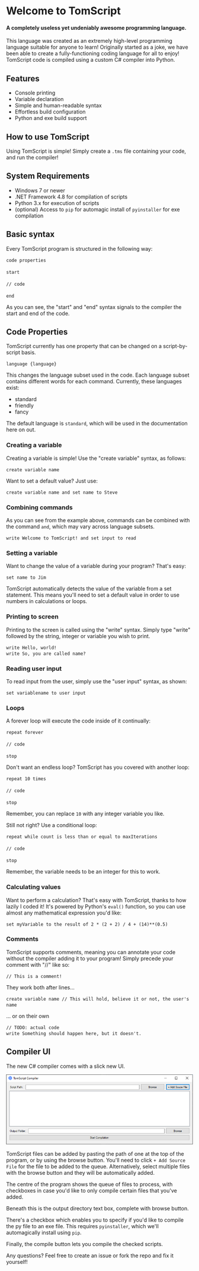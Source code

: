 # Welcome to TomScript
#### A completely useless yet undeniably awesome programming language.

This language was created as an extremely high-level programming language suitable for anyone to learn! Originally started as a joke, we have been able to create a fully-functioning coding language for all to enjoy! TomScript code is compiled using a custom C# compiler into Python.


## Features

- Console printing
- Variable declaration
- Simple and human-readable syntax
- Effortless build configuration
- Python and exe build support


## How to use TomScript

Using TomScript is simple! Simply create a `.tms` file containing your code, and run the compiler!


## System Requirements

- Windows 7 or newer
- .NET Framework 4.8 for compilation of scripts
- Python 3.x for execution of scripts
- (optional) Access to `pip` for automagic install of `pyinstaller` for exe compilation


## Basic syntax

Every TomScript program is structured in the following way:
    
    code properties
    
    start

    // code
    
    end

As you can see, the "start" and "end" syntax signals to the compiler the start and end of the code.

## Code Properties

TomScript currently has one property that can be changed on a script-by-script basis.

    language {language}

This changes the language subset used in the code. Each language subset contains different words for each command. Currently, these languages exist:

- standard
- friendly
- fancy

The default language is `standard`, which will be used in the documentation here on out.

### Creating a variable

Creating a variable is simple! Use the "create variable" syntax, as follows:

    create variable name


Want to set a default value? Just use:

    create variable name and set name to Steve

### Combining commands

As you can see from the example above, commands can be combined with the command `and`, which may vary across language subsets.

    write Welcome to TomScript! and set input to read

### Setting a variable

Want to change the value of a variable during your program? That's easy:

    set name to Jim

TomScript automatically detects the value of the variable from a set statement. This means you'll need to set a default value in order to use numbers in calculations or loops.

### Printing to screen

Printing to the screen is called using the "write" syntax. Simply type "write" followed by the string, integer or variable you wish to print.

    write Hello, world!
    write So, you are called name?

### Reading user input

To read input from the user, simply use the "user input" syntax, as shown:

    set variablename to user input

### Loops

A forever loop will execute the code inside of it continually:

    repeat forever

    // code

    stop

Don't want an endless loop? TomScript has you covered with another loop:

    repeat 10 times

    // code

    stop

Remember, you can replace `10` with any integer variable you like.

Still not right? Use a conditional loop:

    repeat while count is less than or equal to maxIterations

    // code

    stop

Remember, the variable needs to be an integer for this to work.

### Calculating values

Want to perform a calculation? That's easy with TomScript, thanks to how lazily I coded it! It's powered by Python's `eval()` function, so you can use almost any mathematical expression you'd like:

    set myVariable to the result of 2 * (2 + 2) / 4 + (14)**(0.5)

### Comments

TomScript supports comments, meaning you can annotate your code without the compiler adding it to your program! Simply precede your comment with "//" like so:

    // This is a comment!

They work both after lines...

    create variable name // This will hold, believe it or not, the user's name

... or on their own

    // TODO: actual code
    write Something should happen here, but it doesn't.

## Compiler UI

The new C# compiler comes with a slick new UI.

![Compiler UI](img/Compiler.png)

TomScript files can be added by pasting the path of one at the top of the program, or by using the browse button. You'll need to click `+ Add Source File` for the file to be added to the queue. Alternatively, select multiple files with the browse button and they will be automatically added.

The centre of the program shows the queue of files to process, with checkboxes in case you'd like to only compile certain files that you've added.

Beneath this is the output directory text box, complete with browse button.

There's a checkbox which enables you to specify if you'd like to compile the py file to an exe file. This requires `pyinstaller`, which we'll automagically install using `pip`.

Finally, the compile button lets you compile the checked scripts.


Any questions? Feel free to create an issue or fork the repo and fix it yourself!
